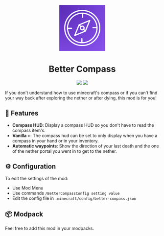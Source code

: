 <div align="center">
  <img src="https://raw.githubusercontent.com/maDU59/BetterCompass/main/src/main/resources/assets/better-compass/icon.png" width="150">
  <h1>Better Compass</h1>

  <a href="https://modrinth.com/mod/better-compass-hud"><img src="https://img.shields.io/badge/dynamic/json?color=158000&label=downloads&prefix=+%20&query=downloads&url=https://api.modrinth.com/v2/project/eCevdVQ3&logo=modrinth"></a>
  <a href="https://curseforge.com/minecraft/mc-mods/better-compass-hud"><img src="https://cf.way2muchnoise.eu/full_1348647_downloads.svg"></a>
</div>

If you don't understand how to use minecraft's compass or if you can't find your way back after exploring the nether or after dying, this mod is for you!

## 🔎 Features

- **Compass HUD**: Display a compass HUD so you don't have to read the compass item's.
- **Vanilla +**: The compass hud can be set to only display when you have a compass in your hand or in your inventory.
- **Automatic waypoints**: Show the direction of your last death and the one of the nether portal you went in to get to the nether.

## ⚙️ Configuration

To edit the settings of the mod:
- Use Mod Menu
- Use commands `/BetterCompassConfig setting value`
- Edit the config file in `.minecraft/config/better-compass.json`

## 📦 Modpack

Feel free to add this mod in your modpacks.
